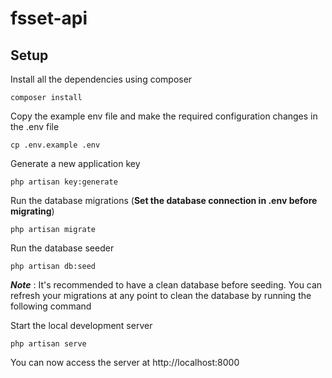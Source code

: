 # fsset-api

## Setup

Install all the dependencies using composer

    composer install

Copy the example env file and make the required configuration changes in the .env file

    cp .env.example .env

Generate a new application key

    php artisan key:generate

Run the database migrations (**Set the database connection in .env before migrating**)

    php artisan migrate

Run the database seeder

    php artisan db:seed

***Note*** : It's recommended to have a clean database before seeding. You can refresh your migrations at any point to clean the database by running the following command

Start the local development server

    php artisan serve

You can now access the server at http://localhost:8000
